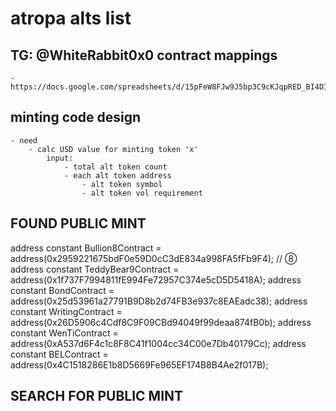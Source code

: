 # atropa alts list

## TG: @WhiteRabbit0x0 contract mappings
    - https://docs.google.com/spreadsheets/d/15pFeW8FJw9J5bp3C9cKJqpRED_BI4DIdR_3HB_Tpoi8/edit#gid=0

## minting code design
    - need
        - calc USD value for minting token 'x'
            input: 
                - total alt token count
                - each alt token address
                    - alt token symbol
                    - alt token vol requirement
                    
             



## FOUND PUBLIC MINT
address constant Bullion8Contract = address(0x2959221675bdF0e59D0cC3dE834a998FA5fFb9F4);    // ⑧
address constant TeddyBear9Contract = address(0x1f737F7994811fE994Fe72957C374e5cD5D5418A);
address constant BondContract = address(0x25d53961a27791B9D8b2d74FB3e937c8EAEadc38);
address constant WritingContract = address(0x26D5906c4Cdf8C9F09CBd94049f99deaa874fB0b);
address constant WenTiContract = address(0xA537d6F4c1c8F8C41f1004cc34C00e7Db40179Cc);
address constant BELContract = address(0x4C1518286E1b8D5669Fe965EF174B8B4Ae2f017B);

## SEARCH FOR PUBLIC MINT


